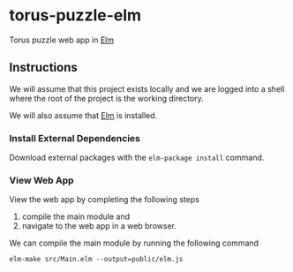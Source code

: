 # torus-puzzle-elm

Torus puzzle web app in [Elm][elm]

## Instructions

We will assume that this project exists locally and we are logged into a shell
where the root of the project is the working directory.

We will also assume that [Elm][elm] is installed.

### Install External Dependencies

Download external packages with the `elm-package install` command.

### View Web App

View the web app by completing the following steps
1. compile the main module and
2. navigate to the web app in a web browser.

We can compile the main module by running the following command

```
elm-make src/Main.elm --output=public/elm.js
```

[elm]: http://elm-lang.org/
[test]: https://github.com/elm-community/elm-test
[git]: https://git-scm.com/
